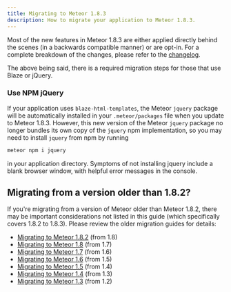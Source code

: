 ```yaml
---
title: Migrating to Meteor 1.8.3
description: How to migrate your application to Meteor 1.8.3.
---
```


Most of the new features in Meteor 1.8.3 are either applied directly behind the scenes (in a backwards compatible manner) or are opt-in. For a complete breakdown of the changes, please refer to the [changelog](http://docs.meteor.com/changelog.html).

The above being said, there is a required migration steps for those that use Blaze or jQuery.

<h3 id="npm-jquery">Use NPM jQuery</h3>

If your application uses `blaze-html-templates`, the Meteor `jquery`
package will be automatically installed in your `.meteor/packages` file
when you update to Meteor 1.8.3. However, this new version of the Meteor
`jquery` package no longer bundles its own copy of the `jquery` npm
implementation, so you may need to install `jquery` from npm by running

```sh
meteor npm i jquery
```

in your application directory. Symptoms of not installing jquery include
a blank browser window, with helpful error messages in the console.

<h2 id="older-versions">Migrating from a version older than 1.8.2?</h2>

If you're migrating from a version of Meteor older than Meteor 1.8.2, there may be important considerations not listed in this guide (which specifically covers 1.8.2 to 1.8.3). Please review the older migration guides for details:

* [Migrating to Meteor 1.8.2](1.8.2-migration.html) (from 1.8)
* [Migrating to Meteor 1.8](1.8-migration.html) (from 1.7)
* [Migrating to Meteor 1.7](1.7-migration.html) (from 1.6)
* [Migrating to Meteor 1.6](1.6-migration.html) (from 1.5)
* [Migrating to Meteor 1.5](1.5-migration.html) (from 1.4)
* [Migrating to Meteor 1.4](1.4-migration.html) (from 1.3)
* [Migrating to Meteor 1.3](1.3-migration.html) (from 1.2)
